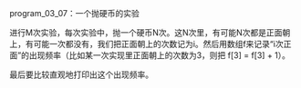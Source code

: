 program_03_07：一个抛硬币的实验

进行M次实验，每次实验中，抛一个硬币N次。这N次里，有可能N次都是正面朝上，有可能一次都没有，我们把正面朝上的次数记为i。然后用数组f来记录“i次正面”的出现频率（比如某一次实现里正面朝上的次数为3，则把 f[3] = f[3] + 1）。

最后要比较直观地打印出这个出现频率。

